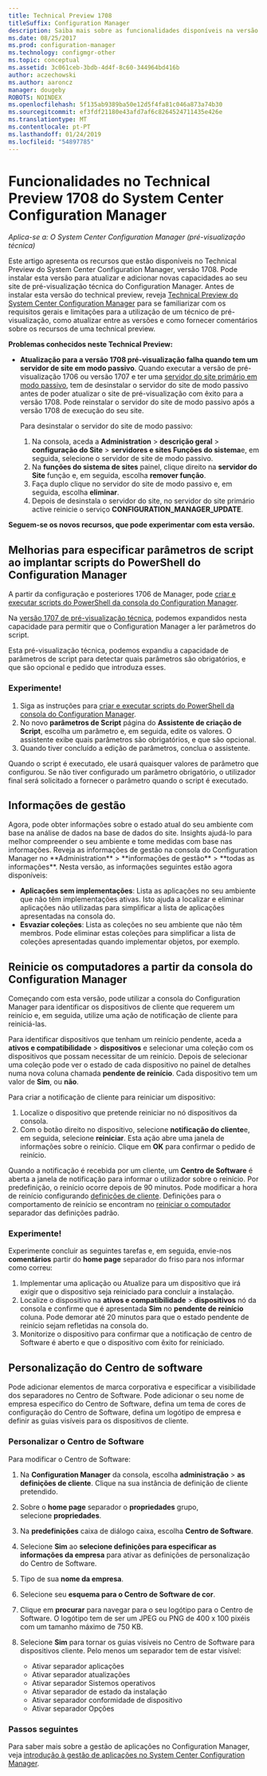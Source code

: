 ```yaml
---
title: Technical Preview 1708
titleSuffix: Configuration Manager
description: Saiba mais sobre as funcionalidades disponíveis na versão Technical Preview 1708 do System Center Configuration Manager.
ms.date: 08/25/2017
ms.prod: configuration-manager
ms.technology: configmgr-other
ms.topic: conceptual
ms.assetid: 3c061ceb-3bdb-4d4f-8c60-344964bd416b
author: aczechowski
ms.author: aaroncz
manager: dougeby
ROBOTS: NOINDEX
ms.openlocfilehash: 5f135ab9389ba50e12d5f4fa81c046a873a74b30
ms.sourcegitcommit: ef3fdf21180e43afd7af6c8264524711435e426e
ms.translationtype: MT
ms.contentlocale: pt-PT
ms.lasthandoff: 01/24/2019
ms.locfileid: "54897785"
---
```

# <a name="capabilities-in-technical-preview-1708-for-system-center-configuration-manager"></a>Funcionalidades no Technical Preview 1708 do System Center Configuration Manager

*Aplica-se a: O System Center Configuration Manager (pré-visualização técnica)*

Este artigo apresenta os recursos que estão disponíveis no Technical Preview do System Center Configuration Manager, versão 1708. Pode instalar esta versão para atualizar e adicionar novas capacidades ao seu site de pré-visualização técnica do Configuration Manager. Antes de instalar esta versão do technical preview, reveja [Technical Preview do System Center Configuration Manager](../../core/get-started/technical-preview.md) para se familiarizar com os requisitos gerais e limitações para a utilização de um técnico de pré-visualização, como atualizar entre as versões e como fornecer comentários sobre os recursos de uma technical preview.     


<!--  Known Issues Template   
**Known Issues in this Technical Preview:**
-   **Issue Name**. Details
    Workaround details.
-->
**Problemas conhecidos neste Technical Preview:**
- **Atualização para a versão 1708 pré-visualização falha quando tem um servidor de site em modo passivo**. Quando executar a versão de pré-visualização 1706 ou versão 1707 e ter uma [servidor do site primário em modo passivo](/sccm/core/get-started/capabilities-in-technical-preview-1706#site-server-role-high-availability), tem de desinstalar o servidor do site de modo passivo antes de poder atualizar o site de pré-visualização com êxito para a versão 1708. Pode reinstalar o servidor do site de modo passivo após a versão 1708 de execução do seu site.

  Para desinstalar o servidor do site de modo passivo:
  1. Na consola, aceda a **Administration** > **descrição geral** > **configuração do Site** > **servidores e sites Funções do sistema**e, em seguida, selecione o servidor de site de modo passivo.
  2. Na **funções do sistema de sites** painel, clique direito na **servidor do Site** função e, em seguida, escolha **remover função**.
  3. Faça duplo clique no servidor do site de modo passivo e, em seguida, escolha **eliminar**.
  4. Depois de desinstala o servidor do site, no servidor do site primário active reinicie o serviço **CONFIGURATION_MANAGER_UPDATE**.




**Seguem-se os novos recursos, que pode experimentar com esta versão.**  

<!--  Rough Section Template
##  FEATURE

### Procedure 1
### Try it out!  
 Try to complete the following tasks and then send us **Feedback** from the **Home** tab of the Ribbon to let us know how it worked:
 -  Task 1
 -  Task 2              
-->

## <a name="improvements-for-specifying-script-parameters-when-you-deploy-powershell-scripts-from-configuration-manager"></a>Melhorias para especificar parâmetros de script ao implantar scripts do PowerShell do Configuration Manager
<!-- 1236459 -->

A partir da configuração e posteriores 1706 de Manager, pode [criar e executar scripts do PowerShell da consola do Configuration Manager](/sccm/apps/deploy-use/create-deploy-scripts).

Na [versão 1707 de pré-visualização técnica](/sccm/core/get-started/capabilities-in-technical-preview-1707#add-parameters-when-you-deploy-powershell-scripts-from-configuration-manager), podemos expandidos nesta capacidade para permitir que o Configuration Manager a ler parâmetros do script.

Esta pré-visualização técnica, podemos expandiu a capacidade de parâmetros de script para detectar quais parâmetros são obrigatórios, e que são opcional e pedido que introduza esses.

### <a name="try-it-out"></a>Experimente!

1. Siga as instruções para [criar e executar scripts do PowerShell da consola do Configuration Manager](/sccm/apps/deploy-use/create-deploy-scripts).
2. No novo **parâmetros de Script** página do **Assistente de criação de Script**, escolha um parâmetro e, em seguida, edite os valores.
O assistente exibe quais parâmetros são obrigatórios, e que são opcional.
4. Quando tiver concluído a edição de parâmetros, conclua o assistente.

Quando o script é executado, ele usará quaisquer valores de parâmetro que configurou. Se não tiver configurado um parâmetro obrigatório, o utilizador final será solicitado a fornecer o parâmetro quando o script é executado.

## <a name="management-insights"></a>Informações de gestão
<!-- 1353967 --> Agora, pode obter informações sobre o estado atual do seu ambiente com base na análise de dados na base de dados do site. Insights ajudá-lo para melhor compreender o seu ambiente e tome medidas com base nas informações. Reveja as informações de gestão na consola do Configuration Manager no **Administration** > **informações de gestão** > **todas as informações**. Nesta versão, as informações seguintes estão agora disponíveis:

- **Aplicações sem implementações**: Lista as aplicações no seu ambiente que não têm implementações ativas. Isto ajuda a localizar e eliminar aplicações não utilizadas para simplificar a lista de aplicações apresentadas na consola do.
- **Esvaziar coleções**: Lista as coleções no seu ambiente que não têm membros. Pode eliminar estas coleções para simplificar a lista de coleções apresentadas quando implementar objetos, por exemplo.


## <a name="restart-computers-from-the-configuration-manager-console"></a>Reinicie os computadores a partir da consola do Configuration Manager   
<!-- 1356283 --> Começando com esta versão, pode utilizar a consola do Configuration Manager para identificar os dispositivos de cliente que requerem um reinício e, em seguida, utilize uma ação de notificação de cliente para reiniciá-las.

Para identificar dispositivos que tenham um reinício pendente, aceda a **ativos e compatibilidade** > **dispositivos** e selecionar uma coleção com os dispositivos que possam necessitar de um reinício. Depois de selecionar uma coleção pode ver o estado de cada dispositivo no painel de detalhes numa nova coluna chamada **pendente de reinício**. Cada dispositivo tem um valor de **Sim**, ou **não**.

Para criar a notificação de cliente para reiniciar um dispositivo:
1.  Localize o dispositivo que pretende reiniciar no nó dispositivos da consola.
2.  Com o botão direito no dispositivo, selecione **notificação do cliente**e, em seguida, selecione **reiniciar**. Esta ação abre uma janela de informações sobre o reinício. Clique em **OK** para confirmar o pedido de reinício.

Quando a notificação é recebida por um cliente, um **Centro de Software** é aberta a janela de notificação para informar o utilizador sobre o reinício. Por predefinição, o reinício ocorre depois de 90 minutos. Pode modificar a hora de reinício configurando [definições de cliente](/sccm/core/clients/deploy/configure-client-settings). Definições para o comportamento de reinício se encontram no [reiniciar o computador](/sccm/core/clients/deploy/about-client-settings#computer-restart) separador das definições padrão.


### <a name="try-it-out"></a>Experimente!
Experimente concluir as seguintes tarefas e, em seguida, envie-nos **comentários** partir do **home page** separador do friso para nos informar como correu:
1.  Implementar uma aplicação ou Atualize para um dispositivo que irá exigir que o dispositivo seja reiniciado para concluir a instalação.
2.  Localize o dispositivo na **ativos e compatibilidade** > **dispositivos** nó da consola e confirme que é apresentada **Sim** no **pendente de reinício**  coluna. Pode demorar até 20 minutos para que o estado pendente de reinício sejam refletidas na consola do.
3.  Monitorize o dispositivo para confirmar que a notificação de centro de Software é aberto e que o dispositivo com êxito for reiniciado.


## <a name="software-center-customization"></a>Personalização do Centro de software
<!-- 1351224 --> Pode adicionar elementos de marca corporativa e especificar a visibilidade dos separadores no Centro de Software. Pode adicionar o seu nome de empresa específico do Centro de Software, defina um tema de cores de configuração do Centro de Software, defina um logótipo de empresa e definir as guias visíveis para os dispositivos de cliente.

### <a name="customize-software-center"></a>Personalizar o Centro de Software

Para modificar o Centro de Software:

1. Na **Configuration Manager** da consola, escolha **administração** > **as definições de cliente**. Clique na sua instância de definição de cliente pretendido.
2. Sobre o **home page** separador o **propriedades** grupo, selecione **propriedades**.
3. Na **predefinições** caixa de diálogo caixa, escolha **Centro de Software**.
4. Selecione **Sim** ao **selecione definições para especificar as informações da empresa** para ativar as definições de personalização do Centro de Software.
5. Tipo de sua **nome da empresa**.
6. Selecione seu **esquema para o Centro de Software de cor**.
7. Clique em **procurar** para navegar para o seu logótipo para o Centro de Software. O logótipo tem de ser um JPEG ou PNG de 400 x 100 pixéis com um tamanho máximo de 750 KB.
8. Selecione **Sim** para tornar os guias visíveis no Centro de Software para dispositivos cliente. Pelo menos um separador tem de estar visível:

    -  Ativar separador aplicações
    -  Ativar separador atualizações
    -  Ativar separador Sistemos operativos
    -  Ativar separador de estado da instalação
    -  Ativar separador conformidade de dispositivo
    -  Ativar separador Opções

### <a name="next-steps"></a>Passos seguintes

Para saber mais sobre a gestão de aplicações no Configuration Manager, veja [introdução à gestão de aplicações no System Center Configuration Manager](/sccm/apps/understand/introduction-to-application-management).
